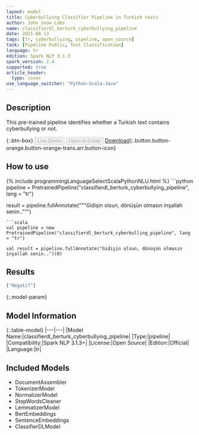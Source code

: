 ```yaml
---
layout: model
title: Cyberbullying Classifier Pipeline in Turkish texts
author: John Snow Labs
name: classifierdl_berturk_cyberbullying_pipeline
date: 2021-08-13
tags: [tr, cyberbullying, pipeline, open_source]
task: [Pipeline Public, Text Classification]
language: tr
edition: Spark NLP 3.1.3
spark_version: 2.4
supported: true
article_header:
  type: cover
use_language_switcher: "Python-Scala-Java"
---
```


## Description

This pre-trained pipeline identifies whether a Turkish text contains cyberbullying or not.

{:.btn-box}
<button class="button button-orange" disabled>Live Demo</button>
<button class="button button-orange" disabled>Open in Colab</button>
[Download](https://s3.amazonaws.com/auxdata.johnsnowlabs.com/public/models/classifierdl_berturk_cyberbullying_pipeline_tr_3.1.3_2.4_1628848526053.zip){:.button.button-orange.button-orange-trans.arr.button-icon}

## How to use



<div class="tabs-box" markdown="1">
{% include programmingLanguageSelectScalaPythonNLU.html %}
```python
pipeline = PretrainedPipeline("classifierdl_berturk_cyberbullying_pipeline", lang = "tr")

result = pipeline.fullAnnotate("""Gidişin olsun, dönüşün olmasın inşallah senin..""")
```
```scala
val pipeline = new PretrainedPipeline("classifierdl_berturk_cyberbulling_pipeline", lang = "tr")

val result = pipeline.fullAnnotate("Gidişin olsun, dönüşün olmasın inşallah senin..")(0)

```
</div>

## Results

```bash
["Negatif"]
```

{:.model-param}
## Model Information

{:.table-model}
|---|---|
|Model Name:|classifierdl_berturk_cyberbullying_pipeline|
|Type:|pipeline|
|Compatibility:|Spark NLP 3.1.3+|
|License:|Open Source|
|Edition:|Official|
|Language:|tr|

## Included Models

- DocumentAssembler
- TokenizerModel
- NormalizerModel
- StopWordsCleaner
- LemmatizerModel
- BertEmbeddings
- SentenceEmbeddings
- ClassifierDLModel
